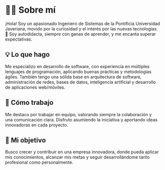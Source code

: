 # 👨‍💻 Sobre mí
¡Hola! Soy un apasionado Ingeniero de Sistemas de la Pontificia Universidad Javeriana, movido por la curiosidad y el interés por las nuevas tecnologías. 🚀 Soy autodidacta, siempre con ganas de aprender, y me encanta superar expectativas.

## 💡 Lo que hago
Me especializo en desarrollo de software, con experiencia en múltiples lenguajes de programación, aplicando buenas prácticas y metodologías ágiles. También tengo una sólida base en arquitectura de software, administración de redes, bases de datos, inteligencia artificial y desarrollo de aplicaciones web/móviles.

## 🤝 Cómo trabajo
Me destaco por trabajar en equipo, valorando siempre la colaboración y una comunicación clara. Disfruto asumiendo la iniciativa y aportando ideas innovadoras en cada proyecto.

## 🌟 Mi objetivo
Busco crecer y contribuir en una empresa innovadora, donde pueda aplicar mis conocimientos, alcanzar mis metas y seguir desarrollándome tanto profesional como personalmente.
